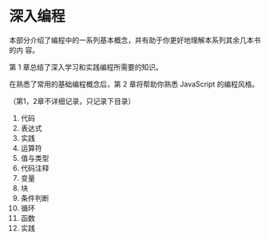 # 深入编程

本部分介绍了编程中的一系列基本概念，并有助于你更好地理解本系列其余几本书的内 容。

第 1 章总结了深入学习和实践编程所需要的知识。

在熟悉了常用的基础编程概念后，第 2 章将帮助你熟悉 JavaScript 的编程风格。

（第1，2章不详细记录，只记录下目录）

1. 代码
2. 表达式
3. 实践
4. 运算符
5. 值与类型
6. 代码注释
7. 变量
8. 块
9. 条件判断
10. 循环
11. 函数
12. 实践